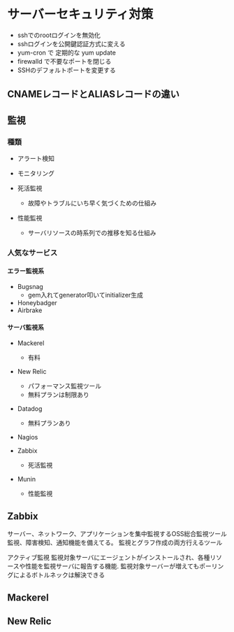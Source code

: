 # サーバーセキュリティ対策

- sshでのrootログインを無効化
- sshログインを公開鍵認証方式に変える
- yum-cron で 定期的な yum update
- firewalld で不要なポートを閉じる
- SSHのデフォルトポートを変更する

## CNAMEレコードとALIASレコードの違い

## 監視

### 種類
- アラート検知
- モニタリング

- 死活監視
  - 故障やトラブルにいち早く気づくための仕組み
- 性能監視
  - サーバリソースの時系列での推移を知る仕組み

### 人気なサービス

#### エラー監視系
- Bugsnag
  - gem入れてgenerator叩いてinitializer生成
- Honeybadger
- Airbrake

#### サーバ監視系
- Mackerel
  - 有料
- New Relic
  - パフォーマンス監視ツール
  - 無料プランは制限あり
- Datadog
  - 無料プランあり

- Nagios
- Zabbix
  - 死活監視
- Munin
  - 性能監視

## Zabbix

サーバー、ネットワーク、アプリケーションを集中監視するOSS総合監視ツール
監視、障害検知、通知機能を備えてる。
監視とグラフ作成の両方行えるツール

アクティブ監視
監視対象サーバにエージェントがインストールされ、各種リソースや性能を監視サーバに報告する機能.
監視対象サーバーが増えてもポーリングによるボトルネックは解決できる

## Mackerel

## New Relic
